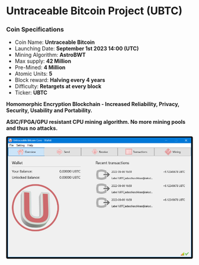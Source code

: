 # Untraceable Bitcoin Project (UBTC)
### Coin Specifications

- Coin Name: **Untraceable Bitcoin**
- Launching Date: **September 1st 2023 14:00 (UTC)**
- Mining Algorithm: **AstroBWT**
- Max supply: **42 Million**
- Pre-Mined: **4 Million**
- Atomic Units: **5**
- Block reward: **Halving every 4 years**
- Difficulty: **Retargets at every block**
- Ticker: **UBTC**

**Homomorphic Encryption Blockchain - Increased Reliability, Privacy, Security, Usability and Portability.**

**ASIC/FPGA/GPU resistant CPU mining algorithm. No more mining pools and thus no attacks.**

![UBTC_GUI_Wallet](https://github.com/unobitcoin/ubtc/blob/main/pics/guiwallet1.jpg)
